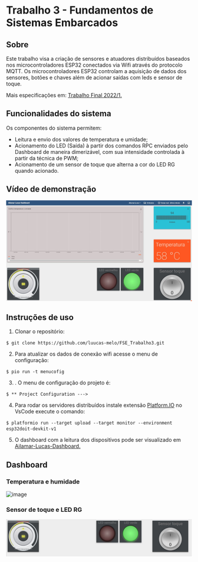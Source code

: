 # Trabalho 3 - Fundamentos de Sistemas Embarcados

## Sobre

Este trabalho visa a criação de sensores e atuadores distribuídos baseados nos microcontroladores ESP32 conectados via Wifi através do protocolo MQTT.
Os microcontroladores ESP32 controlam a aquisição de dados dos sensores, botões e chaves além de acionar saídas com leds e sensor de toque.

Mais especificações em: [Trabalho Final 2022/1.](https://gitlab.com/fse_fga/trabalhos-2022_1/trabalho-3-2022-1)

## Funcionalidades do sistema

Os componentes do sistema permitem:

- Leitura e envio dos valores de temperatura e umidade;
- Acionamento do LED (Saída) à partir dos comandos RPC enviados pelo Dashboard de maneira dimerizável, com sua intensidade controlada à partir da técnica de PWM;
- Acionamento de um sensor de toque que alterna a cor do LED RG quando acionado.

## Vídeo de demonstração 


[![Vídeo de demonstrção do projeto](/assets/dashboard-full.JPG)](https://youtu.be/JCy7crpBh_U "FSE Trabalho 3")

## Instruções de uso

1. Clonar o repositório:

```
$ git clone https://github.com/luucas-melo/FSE_Trabalho3.git
```

2. Para atualizar os dados de conexão wifi acesse o menu de configuração:
```
$ pio run -t menucofig
```

3. . O menu de configuração do projeto é: 
```
$ ** Project Configuration --->
```

4. Para rodar os servidores distribuídos instale extensão [Platform.IO](https://platformio.org/) no VsCode execute o comando: 

```
$ platformio run --target upload --target monitor --environment esp32doit-devkit-v1
```

5. O dashboard com a leitura dos dispositivos pode ser visualizado em [Ailamar-Lucas-Dashboard.](http://164.41.98.25:443/dashboards/6cd45ee0-360f-11ed-be92-e3a443145aec)

## Dashboard

### Temperatura e humidade
![image](https://user-images.githubusercontent.com/48891167/191668391-da5a0af6-d44b-4020-add6-699f7623cb84.png)

### Sensor de toque e LED RG
![image](/assets/sensores-toque-pwm.JPG)


